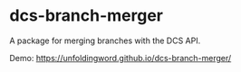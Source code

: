 # dcs-branch-merger
A package for merging branches with the DCS API.


Demo: https://unfoldingword.github.io/dcs-branch-merger/

